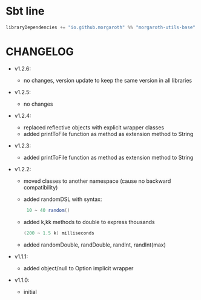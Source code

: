 # Sbt line

```scala
libraryDependencies += "io.github.morgaroth" %% "morgaroth-utils-base" % "1.2.5"
```


# CHANGELOG

* v1.2.6:

    * no changes, version update to keep the same version in all libraries

* v1.2.5:

    * no changes

* v1.2.4:

    * replaced reflective objects with explicit wrapper classes
    * added printToFile function as method as extension method to String

* v1.2.3:
    
    * added printToFile function as method as extension method to String


* v1.2.2:
    
    * moved classes to another namespace (cause no backward compatibility)
    * added randomDSL with syntax:
    
        ```scala
         10 ~ 40 random()
         ```
    * added k,kk methods to double to express thousands
        
       ``` scala
       (200 ~ 1.5 k) milliseconds
       ```
       
    * added randomDouble, randDouble, randInt, randInt(max)

* v1.1.1:

    * added object/null to Option implicit wrapper

* v1.1.0:

    * initial

